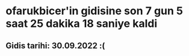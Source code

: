 # ofarukbicer'in gidisine son 7 gun 5 saat 25 dakika 18 saniye kaldi

## Gidis tarihi: 30.09.2022 :(